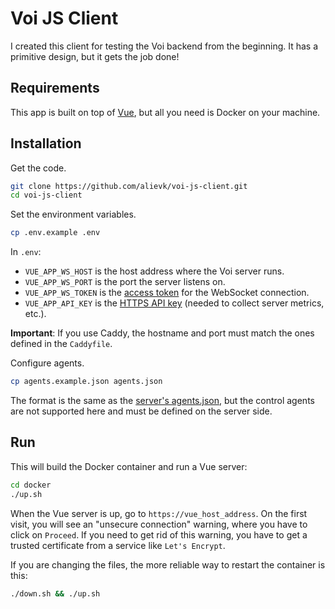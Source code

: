 # Voi JS Client
I created this client for testing the Voi backend from the beginning. It has a primitive design, but it gets the job done!

## Requirements
This app is built on top of [Vue](https://vuejs.org/), but all you need is Docker on your machine.

## Installation
Get the code.
```bash
git clone https://github.com/alievk/voi-js-client.git
cd voi-js-client
```

Set the environment variables.
```bash
cp .env.example .env
```
In `.env`:
- `VUE_APP_WS_HOST` is the host address where the Voi server runs.
- `VUE_APP_WS_PORT` is the port the server listens on.
- `VUE_APP_WS_TOKEN` is the [access token](https://github.com/alievk/voi-server/blob/main/README.md#access-tokens) for the WebSocket connection.
- `VUE_APP_API_KEY` is the [HTTPS API key](https://github.com/alievk/voi-server/blob/main/README.md#environment-variables) (needed to collect server metrics, etc.).

**Important**: If you use Caddy, the hostname and port must match the ones defined in the `Caddyfile`.

Configure agents.
```bash
cp agents.example.json agents.json
```
The format is the same as the [server's agents.json](https://github.com/alievk/voi-server/blob/main/README.md#agents), but the control agents are not supported here and must be defined on the server side.

## Run
This will build the Docker container and run a Vue server:
```bash
cd docker
./up.sh
```

When the Vue server is up, go to `https://vue_host_address`. On the first visit, you will see an "unsecure connection" warning, where you have to click on `Proceed`. If you need to get rid of this warning, you have to get a trusted certificate from a service like `Let's Encrypt`.

If you are changing the files, the more reliable way to restart the container is this:
```bash
./down.sh && ./up.sh
```
